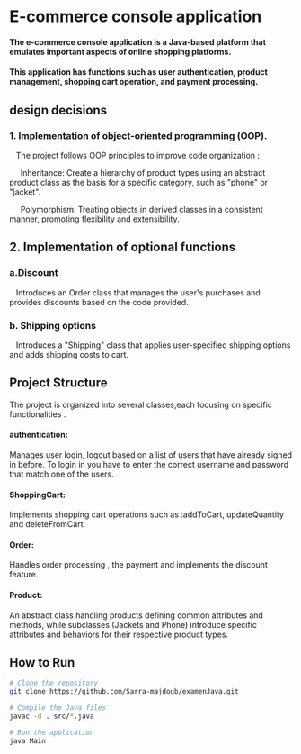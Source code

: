
# E-commerce console application 
#### The e-commerce console application is a Java-based platform that emulates important aspects of  online shopping platforms.
#### This application has functions such as user authentication, product management, shopping cart operation, and payment processing. 
## design decisions 
### 1.  Implementation of object-oriented programming (OOP). 
&nbsp;&nbsp; The project follows OOP principles to improve code organization :

&nbsp;&nbsp;&nbsp;&nbsp; Inheritance: Create a hierarchy of product types using an abstract product class  as the basis for a specific category, such as "phone" or "jacket".

&nbsp;&nbsp;&nbsp;&nbsp; Polymorphism: Treating objects in derived classes in a consistent manner, promoting flexibility and extensibility. 

## 2. Implementation of optional functions 
### a.Discount 
&nbsp;&nbsp; Introduces an Order class that manages the user's purchases and provides discounts based on the code provided. 
### b. Shipping options 
&nbsp;&nbsp; Introduces a "Shipping" class that applies user-specified shipping options and adds  shipping costs to  cart. 

## Project Structure
The project is organized into several 
classes,each focusing on specific
functionalities .
#### authentication:
Manages user login, logout based on
a list of users that have already signed in
before. To login in you have to enter the correct username and password that
match one of the users.
#### ShoppingCart:
Implements shopping cart operations 
such as :addToCart, updateQuantity and deleteFromCart.
#### Order:
Handles order processing , the payment 
and implements the discount feature.
#### Product:
An abstract class handling products
defining common attributes 
and methods, while
subclasses (Jackets and Phone) 
introduce specific 
attributes and behaviors 
for their respective
product types.

## How to Run
```bash
# Clone the repository
git clone https://github.com/Sarra-majdoub/examenJava.git

# Compile the Java files
javac -d . src/*.java

# Run the application
java Main


